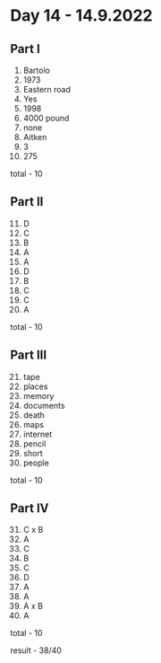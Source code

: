 # Day 14 - 14.9.2022

## Part I

1. Bartolo
2. 1973
3. Eastern road
4. Yes
5. 1998
6. 4000 pound
7. none
8. Aitken
9. 3 
10. 275

total - 10

## Part II

11. D
12. C
13. B
14. A
15. A
16. D
17. B
18. C
19. C
20. A

total - 10

## Part III

21. tape
22. places
23. memory
24. documents
25. death
26. maps
27. internet
28. pencil
29. short
30. people

total - 10

## Part IV

31. C x B
32. A
33. C
34. B
35. C
36. D
38. A
37. A
39. A x B
40.  A

total - 10

result - 38/40